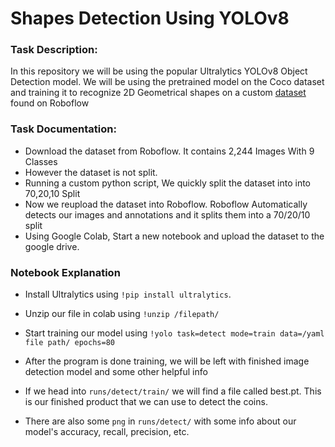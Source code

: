 # Shapes Detection Using YOLOv8

### Task Description:
In this repository we will be using the popular Ultralytics YOLOv8 Object Detection model. We will be using the pretrained model on the Coco dataset and training it to recognize 2D Geometrical shapes on a custom [dataset](https://universe.roboflow.com/new-workspace-qsre9/geometry_shapes/dataset/1) found on Roboflow 



### Task Documentation:
-   Download the dataset from Roboflow. It contains 2,244 Images With 9 Classes
-   However the dataset is not split.
-   Running a custom python script, We quickly split the dataset into into 70,20,10 Split
-   Now we reupload the dataset into Roboflow. Roboflow Automatically detects our images and annotations and it splits them into a 70/20/10 split
-   Using Google Colab, Start a new notebook and upload the dataset to the google drive.

### Notebook Explanation

-   Install Ultralytics using `!pip install ultralytics`.
-   Unzip our file in colab using `!unzip /filepath/`
-   Start training our model using `!yolo task=detect mode=train data=/yaml file path/ epochs=80`
-   After the program is done training, we will be left with finished image detection model and some other helpful info

-   If we head into `runs/detect/train/` we will find a file called best.pt. This is our finished product that we can use to detect the coins.
-   There are also some `png` in `runs/detect/` with some info about our model's accuracy, recall, precision, etc.
